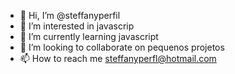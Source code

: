 - 👋 Hi, I’m @steffanyperfil
- 👀 I’m interested in  javascrip   
- 🌱 I’m currently learning javascript
- 💞️ I’m looking to collaborate on  pequenos projetos
-  📫 How to reach me  steffanyperfl@hotmail.com

<!---
steffanyperfil/steffanyperfil is a ✨ special ✨ repository because its `README.md` (this file) appears on your GitHub profile.
You can click the Preview link to take a look at your changes.
--->
